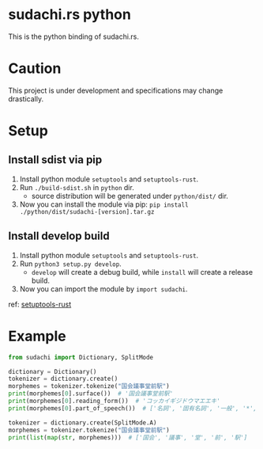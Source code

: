 
# sudachi.rs python

This is the python binding of sudachi.rs.


# Caution

This project is under development and specifications may change drastically.


# Setup

## Install sdist via pip

1. Install python module `setuptools` and `setuptools-rust`.
2. Run `./build-sdist.sh` in `python` dir.
    - source distribution will be generated under `python/dist/` dir.
3. Now you can install the module via pip: `pip install ./python/dist/sudachi-[version].tar.gz`


## Install develop build

1. Install python module `setuptools` and `setuptools-rust`.
2. Run `python3 setup.py develop`.
    - `develop` will create a debug build, while `install` will create a release build.
3. Now you can import the module by `import sudachi`.

ref: [setuptools-rust](https://github.com/PyO3/setuptools-rust)


# Example

```python
from sudachi import Dictionary, SplitMode

dictionary = Dictionary()
tokenizer = dictionary.create()
morphemes = tokenizer.tokenize("国会議事堂前駅")
print(morphemes[0].surface())  # '国会議事堂前駅'
print(morphemes[0].reading_form())  # 'コッカイギジドウマエエキ'
print(morphemes[0].part_of_speech())  # ['名詞', '固有名詞', '一般', '*', '*', '*']

tokenizer = dictionary.create(SplitMode.A)
morphemes = tokenizer.tokenize("国会議事堂前駅")
print(list(map(str, morphemes)))  # ['国会', '議事', '堂', '前', '駅']
```
